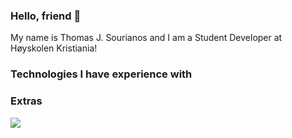 ### Hello, friend 👋

My name is Thomas J. Sourianos and I am a Student Developer at Høyskolen Kristiania!

### Technologies I have experience with


### Extras
<img align="center" src="https://github-readme-stats.vercel.app/api/top-langs/?username=JSourianos&theme=<THEME_NAME>" />



<!--
**JSourianos/JSourianos** is a ✨ _special_ ✨ repository because its `README.md` (this file) appears on your GitHub profile.

Here are some ideas to get you started:

- 🔭 I’m currently working on ...
- 🌱 I’m currently learning ...
- 👯 I’m looking to collaborate on ...
- 🤔 I’m looking for help with ...
- 💬 Ask me about ...
- 📫 How to reach me: ...
- 😄 Pronouns: ...
- ⚡ Fun fact: ...
-->
